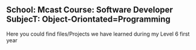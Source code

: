 
School: Mcast
Course: Software Developer
SubjecT: Object-Oriontated=Programming
-------
Here you could find files/Projects we have learned during my Level 6 first year
